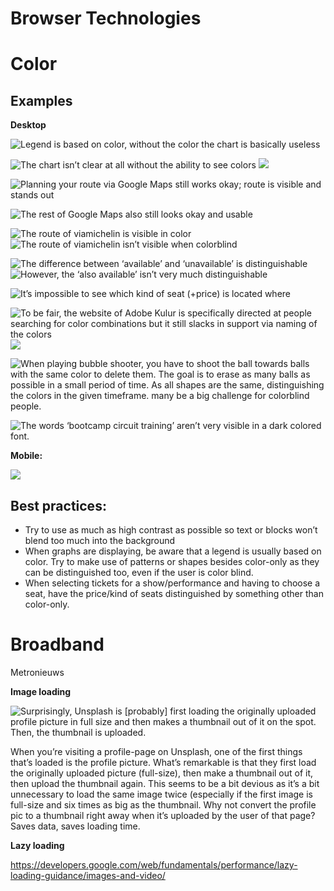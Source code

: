 # Browser Technologies

# Color
## Examples

**Desktop**

![Legend is based on color, without the color the chart is basically useless](https://d2mxuefqeaa7sj.cloudfront.net/s_5BF35D1240A6D563DE719889CCC922379A8F175CC8108DCC3210A213401458E4_1552308151227_Screenshot+2019-03-11+at+13.11.08.png)

![The chart isn’t clear at all without the ability to see colors](https://d2mxuefqeaa7sj.cloudfront.net/s_5BF35D1240A6D563DE719889CCC922379A8F175CC8108DCC3210A213401458E4_1552308151509_Screenshot+2019-03-11+at+13.40.42.png)
![](https://d2mxuefqeaa7sj.cloudfront.net/s_5BF35D1240A6D563DE719889CCC922379A8F175CC8108DCC3210A213401458E4_1552308151627_Screenshot+2019-03-11+at+12.58.30.png)

![Planning your route via Google Maps still works okay; route is visible and stands out](https://d2mxuefqeaa7sj.cloudfront.net/s_5BF35D1240A6D563DE719889CCC922379A8F175CC8108DCC3210A213401458E4_1552308151563_Screenshot+2019-03-11+at+13.10.48.png)

![The rest of Google Maps also still looks okay and usable](https://d2mxuefqeaa7sj.cloudfront.net/s_5BF35D1240A6D563DE719889CCC922379A8F175CC8108DCC3210A213401458E4_1552308152300_Screenshot+2019-03-11+at+11.42.24.png)

![The route of viamichelin is visible in color](https://d2mxuefqeaa7sj.cloudfront.net/s_5BF35D1240A6D563DE719889CCC922379A8F175CC8108DCC3210A213401458E4_1552308152453_Screenshot+2019-03-11+at+13.09.08.png)
![The route of viamichelin isn’t visible when colorblind](https://d2mxuefqeaa7sj.cloudfront.net/s_5BF35D1240A6D563DE719889CCC922379A8F175CC8108DCC3210A213401458E4_1552308152132_Screenshot+2019-03-11+at+13.08.50.png)

![The difference between ‘available’ and ‘unavailable’ is distinguishable](https://d2mxuefqeaa7sj.cloudfront.net/s_5BF35D1240A6D563DE719889CCC922379A8F175CC8108DCC3210A213401458E4_1552308151310_Screenshot+2019-03-11+at+12.56.56.png)
![However, the ‘also available’ isn’t very much distinguishable](https://d2mxuefqeaa7sj.cloudfront.net/s_5BF35D1240A6D563DE719889CCC922379A8F175CC8108DCC3210A213401458E4_1552308151339_Screenshot+2019-03-11+at+12.46.12.png)

![It’s impossible to see which kind of seat (+price) is located where](https://d2mxuefqeaa7sj.cloudfront.net/s_5BF35D1240A6D563DE719889CCC922379A8F175CC8108DCC3210A213401458E4_1552308151460_Screenshot+2019-03-11+at+11.38.09.png)

![To be fair, the website of Adobe Kulur is specifically directed at people searching for color combinations but it still slacks in support via naming of the colors](https://d2mxuefqeaa7sj.cloudfront.net/s_5BF35D1240A6D563DE719889CCC922379A8F175CC8108DCC3210A213401458E4_1552308151360_Screenshot+2019-03-11+at+12.03.58.png)
![](https://d2mxuefqeaa7sj.cloudfront.net/s_5BF35D1240A6D563DE719889CCC922379A8F175CC8108DCC3210A213401458E4_1552308151751_Screenshot+2019-03-11+at+12.03.44.png)

![When playing bubble shooter, you have to shoot the ball towards balls with the same color to delete them. The goal is to erase as many balls as possible in a small period of time. As all shapes are the same, distinguishing the colors in the given timeframe. many be a big challenge for colorblind people.](https://d2mxuefqeaa7sj.cloudfront.net/s_5BF35D1240A6D563DE719889CCC922379A8F175CC8108DCC3210A213401458E4_1552308151858_Screenshot+2019-03-11+at+11.51.11.png)

![The words ‘bootcamp circuit training’ aren’t very visible in a dark colored font.](https://d2mxuefqeaa7sj.cloudfront.net/s_5BF35D1240A6D563DE719889CCC922379A8F175CC8108DCC3210A213401458E4_1552308151907_Screenshot+2019-03-11+at+11.37.06.png)


**Mobile:**

![](https://d2mxuefqeaa7sj.cloudfront.net/s_5BF35D1240A6D563DE719889CCC922379A8F175CC8108DCC3210A213401458E4_1552308828205_Screenshot+2019-03-11+at+13.52.56.png)

## Best practices:
- Try to use as much as high contrast as possible so text or blocks won’t blend too much into the background
- When graphs are displaying, be aware that a legend is usually based on color. Try to make use of patterns or shapes besides color-only as they can be distinguished too, even if the user is color blind.
- When selecting tickets for a show/performance and having to choose a seat, have the price/kind of seats distinguished by something other than color-only.
# Broadband

Metronieuws

**Image loading**

![Surprisingly, Unsplash is [probably] first loading the originally uploaded profile picture in full size and then makes a thumbnail out of it on the spot. Then, the thumbnail is uploaded.](https://d2mxuefqeaa7sj.cloudfront.net/s_5BF35D1240A6D563DE719889CCC922379A8F175CC8108DCC3210A213401458E4_1552311642858_Screenshot+2019-03-11+at+14.40.01.png)


When you’re visiting a profile-page on Unsplash, one of the first things that’s loaded is the profile picture. What’s remarkable is that they first load the originally uploaded picture (full-size), then make a thumbnail out of it, then upload the thumbnail again. This seems to be a bit devious as it’s a bit unnecessary to load the same image twice (especially if the first image is full-size and six times as big as the thumbnail. Why not convert the profile pic to a thumbnail right away when it’s uploaded by the user of that page? Saves data, saves loading time.

**Lazy loading**

https://developers.google.com/web/fundamentals/performance/lazy-loading-guidance/images-and-video/



